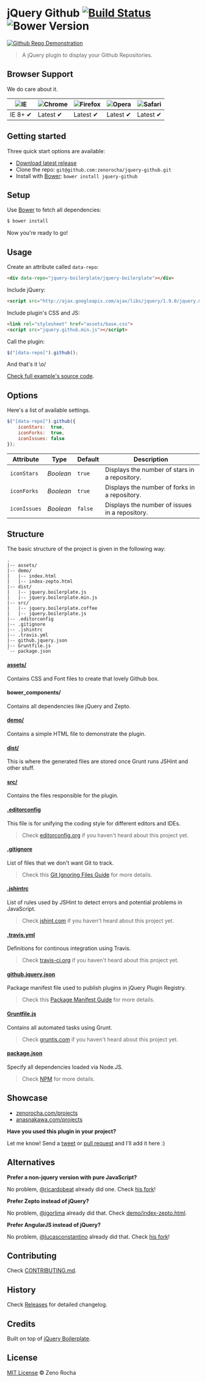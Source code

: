 # jQuery Github [![Build Status](https://secure.travis-ci.org/zenorocha/jquery-github.svg?branch=master)](https://travis-ci.org/zenorocha/jquery-github) ![Bower Version](https://badge.fury.io/bo/jquery-github.svg)

[![Github Repo Demonstration](https://cloud.githubusercontent.com/assets/398893/3528396/064b1fa4-078f-11e4-8460-2593d190c2fc.png)](http://zenorocha.github.io/jquery-github/)

> A jQuery plugin to display your Github Repositories.

## Browser Support

We do care about it.

![IE](https://cloud.githubusercontent.com/assets/398893/3528325/20373e76-078e-11e4-8e3a-1cb86cf506f0.png) | ![Chrome](https://cloud.githubusercontent.com/assets/398893/3528328/23bc7bc4-078e-11e4-8752-ba2809bf5cce.png) | ![Firefox](https://cloud.githubusercontent.com/assets/398893/3528329/26283ab0-078e-11e4-84d4-db2cf1009953.png) | ![Opera](https://cloud.githubusercontent.com/assets/398893/3528330/27ec9fa8-078e-11e4-95cb-709fd11dac16.png) | ![Safari](https://cloud.githubusercontent.com/assets/398893/3528331/29df8618-078e-11e4-8e3e-ed8ac738693f.png)
--- | --- | --- | --- | --- |
IE 8+ ✔ | Latest ✔ | Latest ✔ | Latest ✔ | Latest ✔ |

## Getting started

Three quick start options are available:

* [Download latest release](https://github.com/zenorocha/jquery-github/releases)
* Clone the repo: `git@github.com:zenorocha/jquery-github.git`
* Install with [Bower](http://bower.io): `bower install jquery-github`

## Setup

Use [Bower](http://bower.io) to fetch all dependencies:

```sh
$ bower install
```

Now you're ready to go!

## Usage

Create an attribute called `data-repo`:

```html
<div data-repo="jquery-boilerplate/jquery-boilerplate"></div>
```

Include jQuery:

```html
<script src="http://ajax.googleapis.com/ajax/libs/jquery/1.9.0/jquery.min.js"></script>
```

Include plugin's CSS and JS:

```html
<link rel="stylesheet" href="assets/base.css">
<script src="jquery.github.min.js"></script>
```

Call the plugin:

```javascript
$("[data-repo]").github();
```

And that's it \o/

[Check full example's source code](https://github.com/zenorocha/jquery-github/blob/master/demo/index.html).

## Options

Here's a list of available settings.

```javascript
$("[data-repo]").github({
	iconStars:  true,
	iconForks:  true,
	iconIssues: false
});
```

Attribute			| Type				| Default		| Description
---						| ---					| ---				| ---
`iconStars`		| *Boolean*		| `true`		| Displays the number of stars in a repository.
`iconForks`		| *Boolean*		| `true`		| Displays the number of forks in a repository.
`iconIssues`	| *Boolean*		| `false`		| Displays the number of issues in a repository.

## Structure

The basic structure of the project is given in the following way:

```
.
|-- assets/
|-- demo/
|   |-- index.html
|   |-- index-zepto.html
|-- dist/
|   |-- jquery.boilerplate.js
|   |-- jquery.boilerplate.min.js
|-- src/
|   |-- jquery.boilerplate.coffee
|   |-- jquery.boilerplate.js
|-- .editorconfig
|-- .gitignore
|-- .jshintrc
|-- .travis.yml
|-- github.jquery.json
|-- Gruntfile.js
`-- package.json
```

#### [assets/](https://github.com/zenorocha/jquery-github/tree/master/assets)

Contains CSS and Font files to create that lovely Github box.

#### bower_components/

Contains all dependencies like jQuery and Zepto.

#### [demo/](https://github.com/zenorocha/jquery-github/tree/master/demo)

Contains a simple HTML file to demonstrate the plugin.

#### [dist/](https://github.com/zenorocha/jquery-github/tree/master/dist)

This is where the generated files are stored once Grunt runs JSHint and other stuff.

#### [src/](https://github.com/zenorocha/jquery-github/tree/master/src)

Contains the files responsible for the plugin.

#### [.editorconfig](https://github.com/zenorocha/jquery-github/tree/master/.editorconfig)

This file is for unifying the coding style for different editors and IDEs.

> Check [editorconfig.org](http://editorconfig.org) if you haven't heard about this project yet.

#### [.gitignore](https://github.com/zenorocha/jquery-github/tree/master/.gitignore)

List of files that we don't want Git to track.

> Check this [Git Ignoring Files Guide](https://help.github.com/articles/ignoring-files) for more details.

#### [.jshintrc](https://github.com/zenorocha/jquery-github/tree/master/.jshintrc)

List of rules used by JSHint to detect errors and potential problems in JavaScript.

> Check [jshint.com](http://jshint.com/about/) if you haven't heard about this project yet.

#### [.travis.yml](https://github.com/zenorocha/jquery-github/tree/master/.travis.yml)

Definitions for continous integration using Travis.

> Check [travis-ci.org](http://about.travis-ci.org/) if you haven't heard about this project yet.

#### [github.jquery.json](https://github.com/zenorocha/jquery-github/tree/master/github.jquery.json)

Package manifest file used to publish plugins in jQuery Plugin Registry.

> Check this [Package Manifest Guide](http://plugins.jquery.com/docs/package-manifest/) for more details.

#### [Gruntfile.js](https://github.com/zenorocha/jquery-github/tree/master/Gruntfile.js)

Contains all automated tasks using Grunt.

> Check [gruntjs.com](http://gruntjs.com) if you haven't heard about this project yet.

#### [package.json](https://github.com/zenorocha/jquery-github/tree/master/package.json)

Specify all dependencies loaded via Node.JS.

> Check [NPM](https://npmjs.org/doc/json.html) for more details.

## Showcase

* [zenorocha.com/projects](http://zenorocha.com/projects/)
* [anasnakawa.com/projects](http://anasnakawa.com/projects/)

**Have you used this plugin in your project?**

Let me know! Send a [tweet](http://twitter.com/zenorocha) or [pull request](https://github.com/zenorocha/jquery-github/pull/new/master) and I'll add it here :)

## Alternatives

**Prefer a non-jquery version with pure JavaScript?**

No problem, [@ricardobeat](https://github.com/ricardobeat) already did one. Check [his fork](https://github.com/ricardobeat/github-repos)!

**Prefer Zepto instead of jQuery?**

No problem, [@igorlima](https://github.com/igorlima) already did that. Check [demo/index-zepto.html](https://github.com/zenorocha/jquery-github/tree/master/demo/index-zepto.html).

**Prefer AngularJS instead of jQuery?**

No problem, [@lucasconstantino](https://github.com/lucasconstantino) already did that. Check [his fork](https://github.com/lucasconstantino/angular-github-repo)!

## Contributing

Check [CONTRIBUTING.md](https://github.com/zenorocha/jquery-github/blob/master/CONTRIBUTING.md).

## History

Check [Releases](https://github.com/zenorocha/jquery-github/releases) for detailed changelog.

## Credits

Built on top of [jQuery Boilerplate](http://jqueryboilerplate.com).

## License

[MIT License](http://zenorocha.mit-license.org/) © Zeno Rocha
